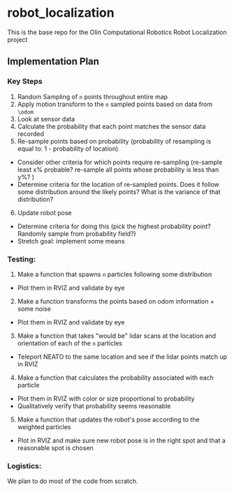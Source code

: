 # robot_localization
This is the base repo for the Olin Computational Robotics Robot Localization project

## Implementation Plan
### Key Steps
1. Random Sampling of `n` points throughout entire map
2. Apply motion transform to the `n` sampled points based on data from `\odom`
3. Look at sensor data
4. Calculate the probability that each point matches the sensor data recorded
5. Re-sample points based on probability (probability of resampling is equal to: 1 - probability of location)
  * Consider other criteria for which points require re-sampling (re-sample least x% probable? re-sample all points whose probability is less than y%? )
  * Determine criteria for the location of re-sampled points. Does it follow some distribution around the likely points? What is the variance of that distribution?
6. Update robot pose
  * Determine criteria for doing this (pick the highest probability point? Randomly sample from probability field?)
  * Stretch goal: implement some means

### Testing:
1. Make a function that spawns `n` particles following some distribution
  * Plot them in RVIZ and validate by eye
2. Make a function transforms the points based on odom information + some noise
  * Plot them in RVIZ and validate by eye
3. Make a function that takes "would be" lidar scans at the location and orientation of each of the `n` particles
  * Teleport NEATO to the same location and see if the lidar points match up in RVIZ
4. Make a function that calculates the probability associated with each particle
  * Plot them in RVIZ with color or size proportional to probability
  * Qualitatively verify that probability seems reasonable
5. Make a function that updates the robot's pose according to the weighted particles
  * Plot in RVIZ and make sure new robot pose is in the right spot and that a reasonable spot is chosen

### Logistics:
We plan to do most of the code from scratch. 
